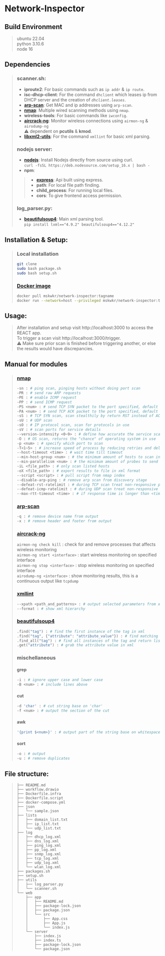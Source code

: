 # Network-Inspector

## Build Environment
> ubuntu 22.04  
> python 3.10.6  
> node 16

## Dependencies
> ### scanner.sh:
> * **iproute2**: For basic commands such as `ip addr` & `ip route`.
> * **isc-dhcp-client**: For the command `dhclient` which leases ip from DHCP server and the creation of _`dhclient.leases`_.
> * [**arp-scan**](#arp-scan): Get MAC and ip addresses using `arp-scan`.
> * [**nmap**](#nmap): Multiple wired scanning methods using `nmap`.
> * **wireless-tools**: For basic commands like `iwconfig`.
> * [**aircrack-ng**](#aircrack-ng): Monitor wireless connections using `airmon-ng` & `airodump-ng`  
> :warning: dependent on **pcutils** & **kmod**. 
> * [**libxml2-utils**](#xmllint): For the command `xmllint` for basic xml parsing.
> ### nodejs server:
> * [**nodejs**](https://nodejs.org/en): Install Nodejs directly from source using curl.  
> `curl -fsSL https://deb.nodesource.com/setup_16.x | bash -`
> * **npm**:
>> * [**express**](https://expressjs.com/): Api built using express.
>> * **path**: For local file path finding.
>> * **child_process**: For running local files.
>> * **cors**: To give frontend access permission.
> ### log_parser.py:
> * [**beautifulsoup4**](#beautifulsoup4): Main xml parsing tool.  
> `pip install lxml=="4.9.2" beautifulsoup4=="4.12.2"`

## Installation & Setup:
> ### Local installation
> ```sh
> git clone 
> sudo bash package.sh
> sudo bash setup.sh 
> ```
> ### [Docker image](https://hub.docker.com/repository/docker/mskwkr/network-inspector-script/general)
> ```sh
> docker pull mskwkr/network-inspector:tagname
> docker run --network=host --privileged mskwkr/network-inspector:tagname ./setup.sh
> ```

## Usage:
> After installation and setup visit http://localhost:3000 to access the REACT app.  
> To trigger a scan visit http://localhost:3000/trigger.  
> :warning: Make sure prior scan is finished before triggering another, or else the results would have discrepancies.

## Manual for modules
> ### [**nmap**](https://nmap.org/)
> ```sh
> -sn : # ping scan, pinging hosts without doing port scan
> -PR : # send raw ARP requests
> -PE : # enable ICMP request
> -PP : # send ICMP request
> -PS <num> : # send TCP SYN packet to the port specified, default is port 80
> -PA <num> : # send TCP ACK packet to the port specified, default is port 80
> -sS : # TCP SYN scan, scan stealthily by return RST instead of ACK
> -sU : # UDP scan
> -sO : # IP protocol scan, scan for protocols in use
> -sV : # scan ports for service details
> --version-intensity <0~9> : # define how accurate the service scan wil be, higher is slower
> -O : # OS scan, returns the "chance" of operating system in use
> -p <num> : # specify which port to scan
> -T<1~5> : # increase speed of process by reducing retries and delay time, higher is faster
> --host-timeout <time> : # wait time till timeout
> --min-host-group <num> : # the minimum amount of hosts to scan in parallel
> --min-parallelism <num> : # the minimum amount of probes to send to each port, more probes mean faster confirmation 
> -iL <file_path> : # only scan listed hosts
> -oX <file_path> : # export results to file in xml format
> --script <script> : # pull script from nmap index
> --disable-arp-ping : # remove arp scan from discovery stage
> --defeat-rst-ratelimit : # during TCP scan treat non-responsive ports as closed to reduce time
> --defeat-icmp-ratelimit : # during UDP scan treat non-responsive ports as closed|filtered to reduce time
> --max-rtt-timeout <time> : # if response time is longer than <time>, then treat as non-responsive
> ```
> ### [**arp-scan**](https://github.com/royhills/arp-scan)
> ```sh
> -q : # remove device name from output
> -x : # remove header and footer from output
> ```
> ### [**aircrack-ng**](https://www.aircrack-ng.org/)
> `airmon-ng check kill` : check for and remove processes that affects wireless monitoring  
> `airmon-ng start <interface>` : start wireless monitoring on specified interface  
> `airmon-ng stop <interface>` : stop wireless monitoring on specified interface  
> `airodump-ng <interface>` : show monitoring results, this is a continuous output like `tcpdump`
> ### [**xmllint**](https://www.baeldung.com/linux/xmllint)
> ```sh
> --xpath <path_and_patterns> : # output selected parameters from xml
> --format : # show xml hierarchy
> ```
> ### [**beautifulsoup4**](https://pypi.org/project/beautifulsoup4/)
> ```py
> .find("tag") : # find the first instance of the tag in xml
> .find("tag", {"attribute": "attribute_value"}) : # find matching value of the attribute in tag
> .find_all("tag") : # find all instances of the tag and return list
> .get("attribute") : # grab the attribute value in xml
> ```
> ### mischellaneous
> #### grep
> ```sh
> -i : # ignore upper case and lower case
> -B <num> : # include lines above
> ```
> #### cut
> ```sh
> -d 'char' : # cut string base on 'char'
> -f <num> : # output the section of the cut
> ```
> #### awk
> ```sh
> '{print $<num>}' : # output part of the string base on whitespace
> ```
> #### sort
> ```sh
> -o : # output
> -u : # remove duplicates
> ```

## File structure:
> ```
> ├── README.md
> ├── workflow.drawio
> ├── Dockerfile.infra
> ├── Dockerfile.script
> ├── docker-compose.yml
> ├── json
> │   └── sample.json
> ├── lists
> │   ├── domain_list.txt
> │   ├── ip_list.txt
> │   └── udp_list.txt
> ├── log
> │   ├── dhcp_log.xml
> │   ├── dns_log.xml
> │   ├── ping_log.xml
> │   ├── pp_log.xml
> │   ├── snmp_log.xml
> │   ├── tcp_log.xml
> │   ├── udp_log.xml
> │   └── wlan_log.xml
> ├── packages.sh
> ├── setup.sh
> ├── utils
> │   ├── log_parser.py
> │   └── scanner.sh
> └── web
>     ├── app
>     │   ├── README.md
>     │   ├── package-lock.json
>     │   ├── package.json
>     │   └── src
>     │       ├── App.css
>     │       ├── App.js
>     │       └── index.js
>     └── server
>         ├── index.js
>         ├── index.ts
>         ├── package-lock.json
>         └── package.json
> ```
